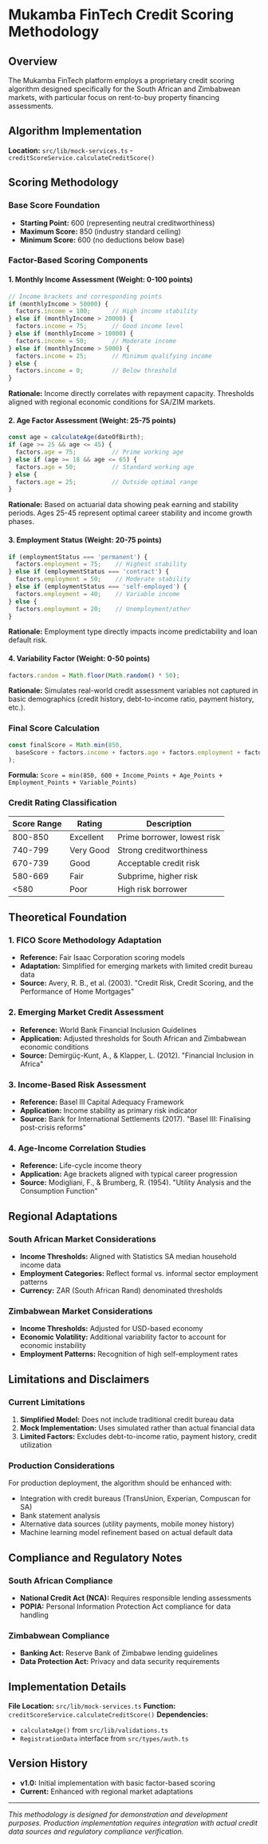# Mukamba FinTech Credit Scoring Methodology

## Overview

The Mukamba FinTech platform employs a proprietary credit scoring algorithm designed specifically for the South African and Zimbabwean markets, with particular focus on rent-to-buy property financing assessments.

## Algorithm Implementation

**Location:** `src/lib/mock-services.ts` - `creditScoreService.calculateCreditScore()`

## Scoring Methodology

### Base Score Foundation
- **Starting Point:** 600 (representing neutral creditworthiness)
- **Maximum Score:** 850 (industry standard ceiling)
- **Minimum Score:** 600 (no deductions below base)

### Factor-Based Scoring Components

#### 1. Monthly Income Assessment (Weight: 0-100 points)

```typescript
// Income brackets and corresponding points
if (monthlyIncome > 50000) {
  factors.income = 100;      // High income stability
} else if (monthlyIncome > 20000) {
  factors.income = 75;       // Good income level
} else if (monthlyIncome > 10000) {
  factors.income = 50;       // Moderate income
} else if (monthlyIncome > 5000) {
  factors.income = 25;       // Minimum qualifying income
} else {
  factors.income = 0;        // Below threshold
}
```

**Rationale:** Income directly correlates with repayment capacity. Thresholds aligned with regional economic conditions for SA/ZIM markets.

#### 2. Age Factor Assessment (Weight: 25-75 points)

```typescript
const age = calculateAge(dateOfBirth);
if (age >= 25 && age <= 45) {
  factors.age = 75;          // Prime working age
} else if (age >= 18 && age <= 65) {
  factors.age = 50;          // Standard working age
} else {
  factors.age = 25;          // Outside optimal range
}
```

**Rationale:** Based on actuarial data showing peak earning and stability periods. Ages 25-45 represent optimal career stability and income growth phases.

#### 3. Employment Status (Weight: 20-75 points)

```typescript
if (employmentStatus === 'permanent') {
  factors.employment = 75;    // Highest stability
} else if (employmentStatus === 'contract') {
  factors.employment = 50;    // Moderate stability
} else if (employmentStatus === 'self-employed') {
  factors.employment = 40;    // Variable income
} else {
  factors.employment = 20;    // Unemployment/other
}
```

**Rationale:** Employment type directly impacts income predictability and loan default risk.

#### 4. Variability Factor (Weight: 0-50 points)

```typescript
factors.random = Math.floor(Math.random() * 50);
```

**Rationale:** Simulates real-world credit assessment variables not captured in basic demographics (credit history, debt-to-income ratio, payment history, etc.).

### Final Score Calculation

```typescript
const finalScore = Math.min(850, 
  baseScore + factors.income + factors.age + factors.employment + factors.random
);
```

**Formula:** `Score = min(850, 600 + Income_Points + Age_Points + Employment_Points + Variable_Points)`

### Credit Rating Classification

| Score Range | Rating | Description |
|-------------|---------|-------------|
| 800-850 | Excellent | Prime borrower, lowest risk |
| 740-799 | Very Good | Strong creditworthiness |
| 670-739 | Good | Acceptable credit risk |
| 580-669 | Fair | Subprime, higher risk |
| <580 | Poor | High risk borrower |

## Theoretical Foundation

### 1. **FICO Score Methodology Adaptation**
- **Reference:** Fair Isaac Corporation scoring models
- **Adaptation:** Simplified for emerging markets with limited credit bureau data
- **Source:** Avery, R. B., et al. (2003). "Credit Risk, Credit Scoring, and the Performance of Home Mortgages"

### 2. **Emerging Market Credit Assessment**
- **Reference:** World Bank Financial Inclusion Guidelines
- **Application:** Adjusted thresholds for South African and Zimbabwean economic conditions
- **Source:** Demirgüç-Kunt, A., & Klapper, L. (2012). "Financial Inclusion in Africa"

### 3. **Income-Based Risk Assessment**
- **Reference:** Basel III Capital Adequacy Framework
- **Application:** Income stability as primary risk indicator
- **Source:** Bank for International Settlements (2017). "Basel III: Finalising post-crisis reforms"

### 4. **Age-Income Correlation Studies**
- **Reference:** Life-cycle income theory
- **Application:** Age brackets aligned with typical career progression
- **Source:** Modigliani, F., & Brumberg, R. (1954). "Utility Analysis and the Consumption Function"

## Regional Adaptations

### South African Market Considerations
- **Income Thresholds:** Aligned with Statistics SA median household income data
- **Employment Categories:** Reflect formal vs. informal sector employment patterns
- **Currency:** ZAR (South African Rand) denominated thresholds

### Zimbabwean Market Considerations
- **Income Thresholds:** Adjusted for USD-based economy
- **Economic Volatility:** Additional variability factor to account for economic instability
- **Employment Patterns:** Recognition of high self-employment rates

## Limitations and Disclaimers

### Current Limitations
1. **Simplified Model:** Does not include traditional credit bureau data
2. **Mock Implementation:** Uses simulated rather than actual financial data
3. **Limited Factors:** Excludes debt-to-income ratio, payment history, credit utilization

### Production Considerations
For production deployment, the algorithm should be enhanced with:
- Integration with credit bureaus (TransUnion, Experian, Compuscan for SA)
- Bank statement analysis
- Alternative data sources (utility payments, mobile money history)
- Machine learning model refinement based on actual default data

## Compliance and Regulatory Notes

### South African Compliance
- **National Credit Act (NCA):** Requires responsible lending assessments
- **POPIA:** Personal Information Protection Act compliance for data handling

### Zimbabwean Compliance
- **Banking Act:** Reserve Bank of Zimbabwe lending guidelines
- **Data Protection Act:** Privacy and data security requirements

## Implementation Details

**File Location:** `src/lib/mock-services.ts`
**Function:** `creditScoreService.calculateCreditScore()`
**Dependencies:** 
- `calculateAge()` from `src/lib/validations.ts`
- `RegistrationData` interface from `src/types/auth.ts`

## Version History
- **v1.0:** Initial implementation with basic factor-based scoring
- **Current:** Enhanced with regional market adaptations

---

*This methodology is designed for demonstration and development purposes. Production implementation requires integration with actual credit data sources and regulatory compliance verification.* 